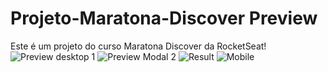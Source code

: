 # Projeto-Maratona-Discover Preview

Este é um projeto do curso Maratona Discover da RocketSeat!
![Preview desktop 1](https://user-images.githubusercontent.com/72823459/112192930-2dad4080-8be6-11eb-8c24-bcd804023d6e.png)
![Preview Modal 2](https://user-images.githubusercontent.com/72823459/112192932-2dad4080-8be6-11eb-8527-6b42475c7945.png)
![Result](https://user-images.githubusercontent.com/72823459/112192934-2e45d700-8be6-11eb-852f-ffa19b530902.png)
![Mobile](https://user-images.githubusercontent.com/72823459/112192925-2c7c1380-8be6-11eb-9ffb-5c2ce5cef38c.png)

